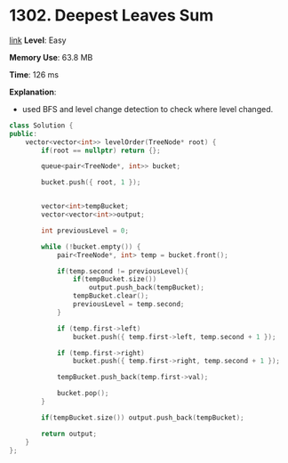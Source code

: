 # 1302. Deepest Leaves Sum

[link](https://leetcode.com/problems/deepest-leaves-sum/)
**Level**: Easy 

**Memory Use**:  63.8 MB

**Time**: 126 ms

**Explanation**:

- used BFS and level change detection to check where level changed. 

```cpp
class Solution {
public:
    vector<vector<int>> levelOrder(TreeNode* root) {
        if(root == nullptr) return {};

        queue<pair<TreeNode*, int>> bucket;

        bucket.push({ root, 1 });


        vector<int>tempBucket;
        vector<vector<int>>output;

        int previousLevel = 0;

        while (!bucket.empty()) {
            pair<TreeNode*, int> temp = bucket.front();

            if(temp.second != previousLevel){
                if(tempBucket.size())
                    output.push_back(tempBucket);
                tempBucket.clear();
                previousLevel = temp.second;
            }

            if (temp.first->left)
                bucket.push({ temp.first->left, temp.second + 1 });

            if (temp.first->right)
                bucket.push({ temp.first->right, temp.second + 1 });

            tempBucket.push_back(temp.first->val);

            bucket.pop();
        }

        if(tempBucket.size()) output.push_back(tempBucket);

        return output;
    }
};
```

